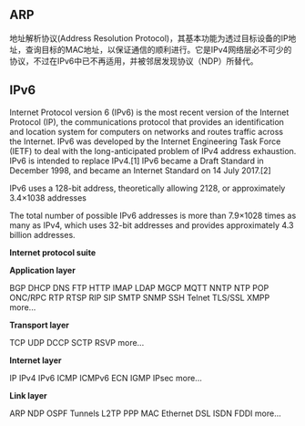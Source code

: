 ## ARP

地址解析协议\(Address Resolution Protocol\)，其基本功能为透过目标设备的IP地址，查询目标的MAC地址，以保证通信的顺利进行。它是IPv4网络层必不可少的协议，不过在IPv6中已不再适用，并被邻居发现协议（NDP）所替代。

## IPv6

Internet Protocol version 6 \(IPv6\) is the most recent version of the Internet Protocol \(IP\), the communications protocol that provides an identification and location system for computers on networks and routes traffic across the Internet. IPv6 was developed by the Internet Engineering Task Force \(IETF\) to deal with the long-anticipated problem of IPv4 address exhaustion. IPv6 is intended to replace IPv4.\[1\] IPv6 became a Draft Standard in December 1998, and became an Internet Standard on 14 July 2017.\[2\]



IPv6 uses a 128-bit address, theoretically allowing 2128, or approximately 3.4×1038 addresses

The total number of possible IPv6 addresses is more than 7.9×1028 times as many as IPv4, which uses 32-bit addresses and provides approximately 4.3 billion addresses. 

**Internet protocol suite**

**Application layer**

BGP DHCP DNS FTP HTTP IMAP LDAP MGCP MQTT NNTP NTP POP ONC/RPC RTP RTSP RIP SIP SMTP SNMP SSH Telnet TLS/SSL XMPP more...

**Transport layer**

TCP UDP DCCP SCTP RSVP more...

**Internet layer**

IP IPv4 IPv6 ICMP ICMPv6 ECN IGMP IPsec more...

**Link layer**

ARP NDP OSPF Tunnels L2TP PPP MAC Ethernet DSL ISDN FDDI more...



